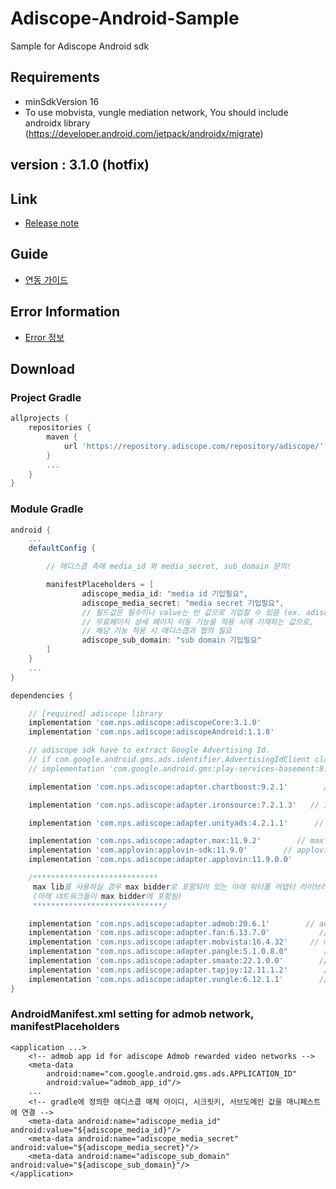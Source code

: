 # Adiscope-Android-Sample
Sample for Adiscope Android sdk


## Requirements
- minSdkVersion 16
- To use mobvista, vungle mediation network, You should include androidx library (https://developer.android.com/jetpack/androidx/migrate)

## version : 3.1.0 (hotfix)

## Link
- [Release note](https://github.com/adiscope/Adiscope-Android-Sample/wiki/release_note)

## Guide
- [연동 가이드](https://github.com/adiscope/Adiscope-Android-Sample/blob/master/AdiscopeSDKGuide.md)

## Error Information
- [Error 정보](https://github.com/adiscope/Adiscope-Android-Sample/blob/master/docs/error_info.md)

## Download

### Project Gradle
```gradle
allprojects {
    repositories {
        maven {
            url 'https://repository.adiscope.com/repository/adiscope/'
        }
        ...
    }
}
```

### Module Gradle
```gradle
android {
    ...
    defaultConfig {

        // 애디스콥 측에 media_id 와 media_secret, sub_domain 문의!

        manifestPlaceholders = [
                adiscope_media_id: "media id 기입필요",
                adiscope_media_secret: "media secret 기입필요",
                // 필드값은 필수이나 value는 빈 값으로 기입할 수 있음 (ex. adiscope_sub_domain: "")
                // 무료페이지 상세 페이지 이동 기능을 적용 시에 기재하는 값으로,
                // 해당 기능 적용 시 애디스콥과 협의 필요
                adiscope_sub_domain: "sub domain 기입필요"
        ]
    }
    ...
}

dependencies {

    // [required] adiscope library
    implementation 'com.nps.adiscope:adiscopeCore:3.1.0'
    implementation 'com.nps.adiscope:adiscopeAndroid:1.1.8'

    // adiscope sdk have to extract Google Advertising Id.
    // if com.google.android.gms.ads.identifier.AdvertisingIdClient class is not included in your app, uncomment following code
    // implementation 'com.google.android.gms:play-services-basement:8.3.0'

    implementation 'com.nps.adiscope:adapter.chartboost:9.2.1'        // chartboost

    implementation 'com.nps.adiscope:adapter.ironsource:7.2.1.3'   // ironsource

    implementation 'com.nps.adiscope:adapter.unityads:4.2.1.1'      // unityads

    implementation 'com.nps.adiscope:adapter.max:11.9.2'        // max
    implementation 'com.applovin:applovin-sdk:11.9.0'        // applovin 앱러빈은 직접 참조 해야함
    implementation 'com.nps.adiscope:adapter.applovin:11.9.0.0'        // applovin (max 운영 시 함께 참조해야 함)

    /****************************
     max lib를 사용하실 경우 max bidder로 포함되어 있는 아래 워터폴 어댑터 라이브러리를 모두 포함해야 합니다.
     (아래 네트워크들이 max bidder에 포함됨)
     *****************************/

    implementation 'com.nps.adiscope:adapter.admob:20.6.1'        // admob (use play-services-ads:20.6.0 dependency)
    implementation 'com.nps.adiscope:adapter.fan:6.13.7.0'           // fan
    implementation 'com.nps.adiscope:adapter.mobvista:16.4.32'     // mobvista (use androidx)
    implementation "com.nps.adiscope:adapter.pangle:5.1.0.8.0"        // pangle
    implementation 'com.nps.adiscope:adapter.smaato:22.1.0.0'        // smaato
    implementation 'com.nps.adiscope:adapter.tapjoy:12.11.1.2'        // tapjoy
    implementation 'com.nps.adiscope:adapter.vungle:6.12.1.1'        // vungle (use androidx)
}
```

### AndroidManifest.xml setting for admob network, manifestPlaceholders
```
<application ...>
    <!-- admob app id for adiscope Admob rewarded video networks -->
    <meta-data
        android:name="com.google.android.gms.ads.APPLICATION_ID"
        android:value="admob_app_id"/>
    ...
    <!-- gradle에 정의한 애디스콥 매체 아이디, 시크릿키, 서브도메인 값을 매니페스트에 연결 -->
    <meta-data android:name="adiscope_media_id" android:value="${adiscope_media_id}"/>
    <meta-data android:name="adiscope_media_secret" android:value="${adiscope_media_secret}"/>
    <meta-data android:name="adiscope_sub_domain" android:value="${adiscope_sub_domain}"/>
</application>
```

